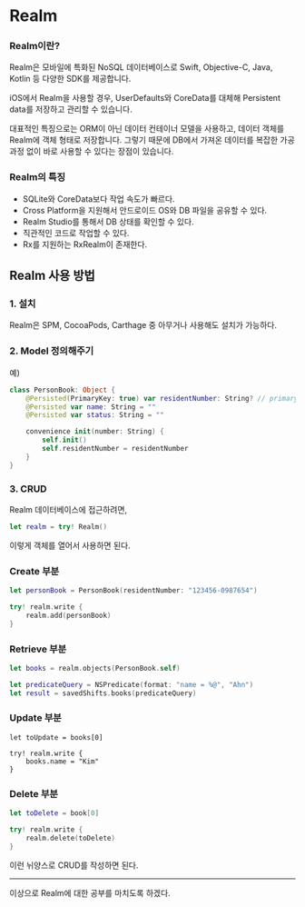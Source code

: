 # Realm
### Realm이란?
Realm은 모바일에 특화된 NoSQL 데이터베이스로 Swift, Objective-C, Java, Kotlin 등 다양한 SDK를 제공합니다.

iOS에서 Realm을 사용할 경우, UserDefaults와 CoreData를 대체해 Persistent data를 저장하고 관리할 수 있습니다.

대표적인 특징으로는 ORM이 아닌 데이터 컨테이너 모델을 사용하고, 데이터 객체를 Realm에 객체 형태로 저장합니다. 그렇기 때문에 DB에서 가져온 데이터를 복잡한 가공과정 없이 바로 사용할 수 있다는 장점이 있습니다.

### Realm의 특징
* SQLite와 CoreData보다 작업 속도가 빠르다.
*  Cross Platform을 지원해서 안드로이드 OS와 DB 파일을 공유할 수 있다.
*  Realm Studio를 통해서 DB 상태를 확인할 수 있다.
*  직관적인 코드로 작업할 수 있다.
*  Rx를 지원하는 RxRealm이 존재한다.

## Realm 사용 방법
### 1. 설치
Realm은 SPM, CocoaPods, Carthage 중 아무거나 사용해도 설치가 가능하다.
### 2. Model 정의해주기
예)
```swift
class PersonBook: Object {
    @Persisted(PrimaryKey: true) var residentNumber: String? // primary key로 지정
    @Persisted var name: String = ""
    @Persisted var status: String = ""

    convenience init(number: String) {
        self.init()
        self.residentNumber = residentNumber
    }
}
```
### 3. CRUD
Realm 데이터베이스에 접근하려면,
```swift
let realm = try! Realm()
```
이렇게 객체를 열어서 사용하면 된다.

### Create 부분
```swift
let personBook = PersonBook(residentNumber: "123456-0987654")

try! realm.write { 
    realm.add(personBook)
}
```
### Retrieve 부분
```swift
let books = realm.objects(PersonBook.self)

let predicateQuery = NSPredicate(format: "name = %@", "Ahn")
let result = savedShifts.books(predicateQuery)
```

### Update 부분
```
let toUpdate = books[0]

try! realm.write {
    books.name = "Kim"
}
```

### Delete 부분
```swift
let toDelete = book[0]

try! realm.write {
    realm.delete(toDelete)
}
```

이런 뉘양스로 CRUD를 작성하면 된다.

___
이상으로 Realm에 대한 공부를 마치도록 하겠다.
